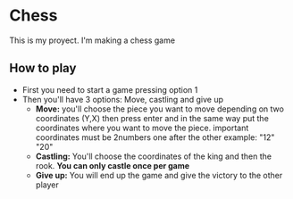 # Chess
This is my proyect. I'm making a chess game

## How to play

- First you need to start a game pressing option 1
- Then you'll have 3 options: Move, castling and give up
  - **Move:** you'll choose the piece you want to move depending on two coordinates (Y,X) then press enter and in the same way put the coordinates where you want to move the piece. important coordinates must be 2numbers one after the other example: "12" "20" 
  - **Castling:** You'll choose the coordinates of the king and then the rook. **You can only castle once per game** 
  - **Give up:** You will end up the game and give the victory to the other player
